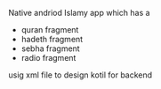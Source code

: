 Native andriod Islamy app which has a 
 - quran fragment
 - hadeth fragment
 - sebha fragment
 - radio fragment

usig xml file to design
kotil for backend
